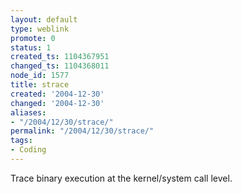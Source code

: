 ```yaml
---
layout: default
type: weblink
promote: 0
status: 1
created_ts: 1104367951
changed_ts: 1104368011
node_id: 1577
title: strace
created: '2004-12-30'
changed: '2004-12-30'
aliases:
- "/2004/12/30/strace/"
permalink: "/2004/12/30/strace/"
tags:
- Coding
---
```

Trace binary execution at the kernel/system call level.
